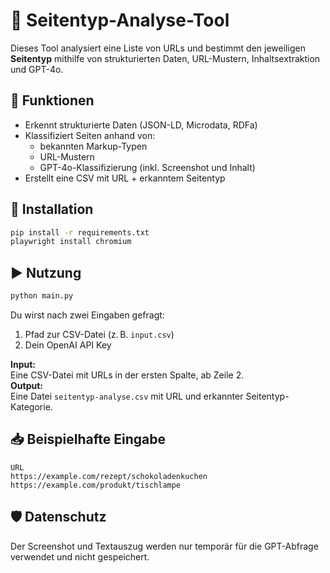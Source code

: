 # 🧠 Seitentyp-Analyse-Tool

Dieses Tool analysiert eine Liste von URLs und bestimmt den jeweiligen **Seitentyp** mithilfe von strukturierten Daten, URL-Mustern, Inhaltsextraktion und GPT-4o.

## 🚀 Funktionen

- Erkennt strukturierte Daten (JSON-LD, Microdata, RDFa)
- Klassifiziert Seiten anhand von:
  - bekannten Markup-Typen
  - URL-Mustern
  - GPT-4o-Klassifizierung (inkl. Screenshot und Inhalt)
- Erstellt eine CSV mit URL + erkanntem Seitentyp

## 🔧 Installation

```bash
pip install -r requirements.txt
playwright install chromium
```

## ▶️ Nutzung

```bash
python main.py
```

Du wirst nach zwei Eingaben gefragt:
1. Pfad zur CSV-Datei (z. B. `input.csv`)
2. Dein OpenAI API Key

**Input:**  
Eine CSV-Datei mit URLs in der ersten Spalte, ab Zeile 2.  
**Output:**  
Eine Datei `seitentyp-analyse.csv` mit URL und erkannter Seitentyp-Kategorie.

## 📥 Beispielhafte Eingabe

```csv
URL
https://example.com/rezept/schokoladenkuchen
https://example.com/produkt/tischlampe
```

## 🛡️ Datenschutz

Der Screenshot und Textauszug werden nur temporär für die GPT-Abfrage verwendet und nicht gespeichert.